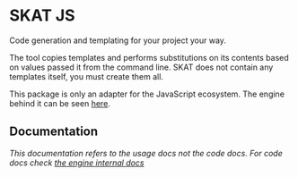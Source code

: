 # SKAT JS

Code generation and templating for your project your way.

The tool copies templates and performs substitutions on its contents based on values passed it from the command line.
SKAT does not contain any templates itself, you must create them all.

This package is only an adapter for the JavaScript ecosystem. The engine behind it can be
seen [here](https://github.com/dandro/skat-engine).

## Documentation

_This documentation refers to the usage docs not the code docs. For code docs
check [the engine internal docs](https://github.com/dandro/skat-engine/tree/master/internal-docs)_ 

